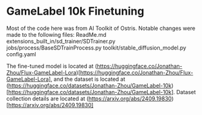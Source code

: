 # GameLabel 10k Finetuning

Most of the code here was from AI Toolkit of Ostris. Notable changes were made to the following files:
ReadMe.md
extensions_built_in/sd_trainer/SDTrainer.py
jobs/process/BaseSDTrainProcess.py
toolkit/stable_diffusion_model.py
config.yaml

The fine-tuned model is located at (https://huggingface.co/Jonathan-Zhou/Flux-GameLabel-Lora)[https://huggingface.co/Jonathan-Zhou/Flux-GameLabel-Lora], and the dataset is located at (https://huggingface.co/datasets/Jonathan-Zhou/GameLabel-10k)[https://huggingface.co/datasets/Jonathan-Zhou/GameLabel-10k]. Dataset collection details are located at (https://arxiv.org/abs/2409.19830)[https://arxiv.org/abs/2409.19830]
